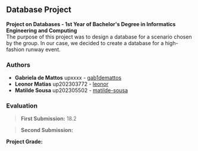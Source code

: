 ## Database Project

**Project on Databases - 1st Year of Bachelor's Degree in Informatics Engineering and Computing**  
The purpose of this project was to design a database for a scenario chosen by the group. In our case, we decided to create a database for a high-fashion runway event.  

### Authors

* **Gabriela de Mattos** upxxxx - [gab1demattos](https://github.com/gab1demattos)
* **Leonor Matias** up202303772 - [leonor](https://github.com/le0nor)
* **Matilde Sousa** up202305502 - [matilde-sousa](https://github.com/matilde-sousa)

### Evaluation

>**First Submission:** 18.2 

>**Second Submission:** 

**Project Grade:** 
